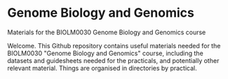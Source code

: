 # Genome Biology and Genomics
Materials for the BIOLM0030 Genome Biology and Genomics course

Welcome. This Github repository contains useful materials needed for the BIOLM0030 "Genome Biology and Genomics" course, including the datasets and guidesheets needed for the practicals, and potentially other relevant material. Things are organised in directories by practical.

